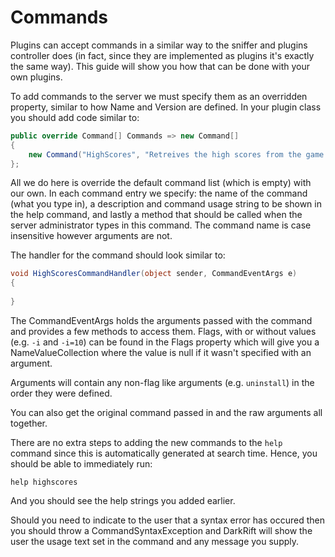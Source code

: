 # Commands
Plugins can accept commands in a similar way to the sniffer and plugins controller does (in fact, since they are implemented as plugins it's exactly the same way). This guide will show you how that can be done with your own plugins.

To add commands to the server we must specify them as an overridden property, similar to how Name and Version are defined. In your plugin class you should add code similar to:
```csharp
public override Command[] Commands => new Command[]
{
    new Command("HighScores", "Retreives the high scores from the game.", "Highscores (-limit=<count>)", HighScoresCommandHandler)
};
```
All we do here is override the default command list (which is empty) with our own. In each command entry we specify: the name of the command (what you type in), a description and command usage string to be shown in the help command, and lastly a method that should be called when the server administrator types in this command. The command name is case insensitive however arguments are not.

The handler for the command should look similar to:
```csharp
void HighScoresCommandHandler(object sender, CommandEventArgs e)
{
    
}
```
The CommandEventArgs holds the arguments passed with the command and provides a few methods to access them.
Flags, with or without values (e.g. `-i` and `-i=10`) can be found in the Flags property which will give you a NameValueCollection where the value is null if it wasn't specified with an argument.

Arguments will contain any non-flag like arguments (e.g. `uninstall`) in the order they were defined.

You can also get the original command passed in and the raw arguments all together.

There are no extra steps to adding the new commands to the `help` command since this is automatically generated at search time. Hence, you should be able to immediately run:

`help highscores`

And you should see the help strings you added earlier.

Should you need to indicate to the user that a syntax error has occured then you should throw a CommandSyntaxException and DarkRift will show the user the usage text set in the command and any message you supply.
